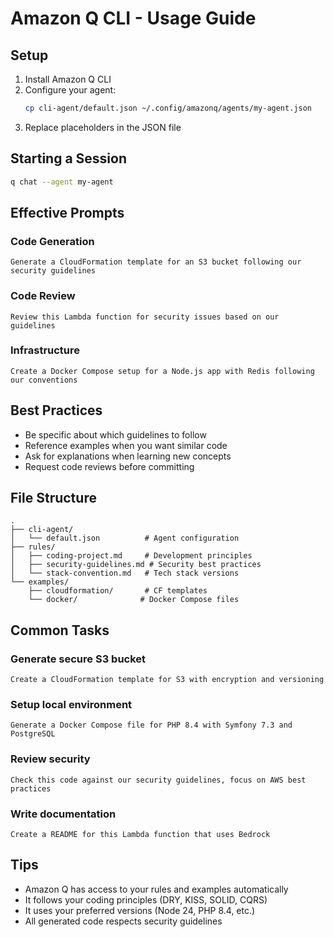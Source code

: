 # Amazon Q CLI - Usage Guide

## Setup

1. Install Amazon Q CLI
2. Configure your agent:
   ```bash
   cp cli-agent/default.json ~/.config/amazonq/agents/my-agent.json
   ```
3. Replace placeholders in the JSON file

## Starting a Session

```bash
q chat --agent my-agent
```

## Effective Prompts

### Code Generation
```
Generate a CloudFormation template for an S3 bucket following our security guidelines
```

### Code Review
```
Review this Lambda function for security issues based on our guidelines
```

### Infrastructure
```
Create a Docker Compose setup for a Node.js app with Redis following our conventions
```

## Best Practices

- Be specific about which guidelines to follow
- Reference examples when you want similar code
- Ask for explanations when learning new concepts
- Request code reviews before committing

## File Structure

```
.
├── cli-agent/
│   └── default.json          # Agent configuration
├── rules/
│   ├── coding-project.md     # Development principles
│   ├── security-guidelines.md # Security best practices
│   └── stack-convention.md   # Tech stack versions
└── examples/
    ├── cloudformation/       # CF templates
    └── docker/              # Docker Compose files
```

## Common Tasks

### Generate secure S3 bucket
```
Create a CloudFormation template for S3 with encryption and versioning
```

### Setup local environment
```
Generate a Docker Compose file for PHP 8.4 with Symfony 7.3 and PostgreSQL
```

### Review security
```
Check this code against our security guidelines, focus on AWS best practices
```

### Write documentation
```
Create a README for this Lambda function that uses Bedrock
```

## Tips

- Amazon Q has access to your rules and examples automatically
- It follows your coding principles (DRY, KISS, SOLID, CQRS)
- It uses your preferred versions (Node 24, PHP 8.4, etc.)
- All generated code respects security guidelines
